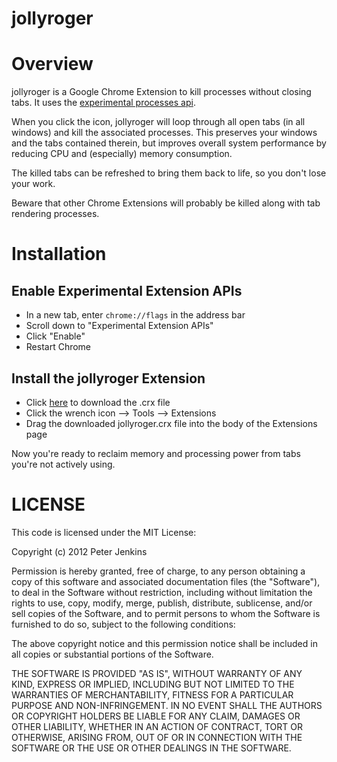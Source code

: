 jollyroger
==========

# Overview

jollyroger is a Google Chrome Extension to kill processes without closing tabs. It uses the [experimental processes api](https://developer.chrome.com/extensions/experimental.processes.html).

When you click the icon, jollyroger will loop through all open tabs (in all windows) and kill the associated processes. This preserves your windows and the tabs contained therein, but improves overall system performance by reducing CPU and (especially) memory consumption.

The killed tabs can be refreshed to bring them back to life, so you don't lose your work.

Beware that other Chrome Extensions will probably be killed along with tab rendering processes.

# Installation

## Enable Experimental Extension APIs
- In a new tab, enter `chrome://flags` in the address bar
- Scroll down to "Experimental Extension APIs"
- Click "Enable"
- Restart Chrome

## Install the jollyroger Extension
- Click [here](https://github.com/funroll/jollyroger/blob/master/jollyroger.crx?raw=true) to download the .crx file
- Click the wrench icon --> Tools --> Extensions
- Drag the downloaded jollyroger.crx file into the body of the Extensions page

Now you're ready to reclaim memory and processing power from tabs you're not actively using. 

# LICENSE
This code is licensed under the MIT License:

Copyright (c) 2012 Peter Jenkins

Permission is hereby granted, free of charge, to any person obtaining a 
copy of this software and associated documentation files (the "Software"),
to deal in the Software without restriction, including without limitation
the rights to use, copy, modify, merge, publish, distribute, sublicense,
and/or sell copies of the Software, and to permit persons to whom the
Software is furnished to do so, subject to the following conditions:
 
The above copyright notice and this permission notice shall be included in
all copies or substantial portions of the Software.

THE SOFTWARE IS PROVIDED "AS IS", WITHOUT WARRANTY OF ANY KIND, EXPRESS OR 
IMPLIED, INCLUDING BUT NOT LIMITED TO THE WARRANTIES OF MERCHANTABILITY,
FITNESS FOR A PARTICULAR PURPOSE AND NON-INFRINGEMENT. IN NO EVENT SHALL THE
AUTHORS OR COPYRIGHT HOLDERS BE LIABLE FOR ANY CLAIM, DAMAGES OR OTHER
LIABILITY, WHETHER IN AN ACTION OF CONTRACT, TORT OR OTHERWISE, ARISING
FROM, OUT OF OR IN CONNECTION WITH THE SOFTWARE OR THE USE OR OTHER
DEALINGS IN THE SOFTWARE.
